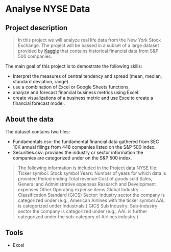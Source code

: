 # Analyse NYSE Data
## Project description
> In this project we will analyze real life data from the New York Stock Exchange. The project will be bassed in a subset of a large dataset provided by [Kaggle](https://www.kaggle.com/datasets/dgawlik/nyse) that contains historical financial data from S&P 500 companies.

The main goal of this project is to demostrate the following skills:
- Interpret the measures of central tendency and spread (mean, median, standard deviation, range).
- use a combination of Excel or Google Sheets functions.
- analyze and forecast financial business metrics using Excel.
- create visualizations of a business metric and use Excelto create a financial forecast model.

## About the data
The dataset contains two files:
- Fundamentals.csv: the fundamental financial data gathered from SEC 10K annual filings from 448 companies listed on the S&P 500 index.
- Securities.csv: provides the industry or sector information the companies are categorized under on the S&P 500 index.

> The following information is included in the Project data NYSE file: Ticker symbol: Stock symbol Years: Number of years for which data is provided Period ending Total revenue Cost of goods sold Sales, General and Administrative expenses Research and Development expenses Other Operating expense items Global Industry Classification Standard (GICS) Sector: Industry sector the company is categorized under (e.g., American Airlines with the ticker symbol AAL is categorized under Industrials.) GICS Sub Industry: Sub-industry sector the company is categorized under (e.g., AAL is further categorized under the sub-category of Airlines industry.)

## Tools
- Excel
